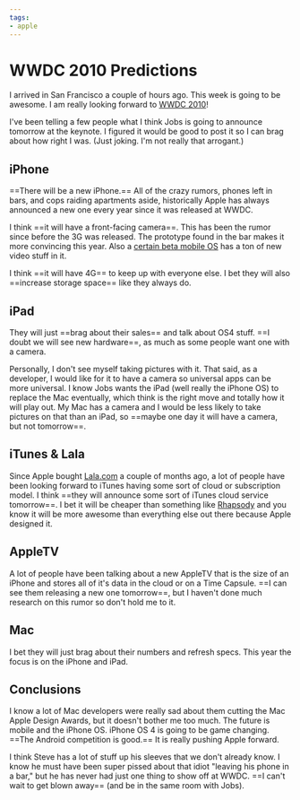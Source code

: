 ```yaml
---
tags:
- apple
---
```


# WWDC 2010 Predictions

I arrived in San Francisco a couple of hours ago. This week is going to be awesome. I am really looking forward to [WWDC 2010](http://developer.apple.com/wwdc)!

I've been telling a few people what I think Jobs is going to announce tomorrow at the keynote. I figured it would be good to post it so I can brag about how right I was. (Just joking. I'm not really that arrogant.)

## iPhone

==There will be a new iPhone.== All of the crazy rumors, phones left in bars, and cops raiding apartments aside, historically Apple has always announced a new one every year since it was released at WWDC.

I think ==it will have a front-facing camera==. This has been the rumor since before the 3G was released. The prototype found in the bar makes it more convincing this year. Also a [certain beta mobile OS](http://www.apple.com/iphone/preview-iphone-os/) has a ton of new video stuff in it.

I think ==it will have 4G== to keep up with everyone else. I bet they will also ==increase storage space== like they always do.

## iPad

They will just ==brag about their sales== and talk about OS4 stuff. ==I doubt we will see new hardware==, as much as some people want one with a camera.

Personally, I don't see myself taking pictures with it. That said, as a developer, I would like for it to have a camera so universal apps can be more universal. I know Jobs wants the iPad (well really the iPhone OS) to replace the Mac eventually, which think is the right move and totally how it will play out. My Mac has a camera and I would be less likely to take pictures on that than an iPad, so ==maybe one day it will have a camera, but not tomorrow==.

## iTunes & Lala

Since Apple bought [Lala.com](http://lala.com) a couple of months ago, a lot of people have been looking forward to iTunes having some sort of cloud or subscription model. I think ==they will announce some sort of iTunes cloud service tomorrow==. I bet it will be cheaper than something like [Rhapsody](http://www.rhapsody.com) and you know it will be more awesome than everything else out there because Apple designed it.

## AppleTV

A lot of people have been talking about a new AppleTV that is the size of an iPhone and stores all of it's data in the cloud or on a Time Capsule. ==I can see them releasing a new one tomorrow==, but I haven't done much research on this rumor so don't hold me to it.

## Mac

I bet they will just brag about their numbers and refresh specs. This year the focus is on the iPhone and iPad.

## Conclusions

I know a lot of Mac developers were really sad about them cutting the Mac Apple Design Awards, but it doesn't bother me too much. The future is mobile and the iPhone OS. iPhone OS 4 is going to be game changing. ==The Android competition is good.== It is really pushing Apple forward.

I think Steve has a lot of stuff up his sleeves that we don't already know. I know he must have been super pissed about that idiot "leaving his phone in a bar," but he has never had just one thing to show off at WWDC. ==I can't wait to get blown away== (and be in the same room with Jobs).
